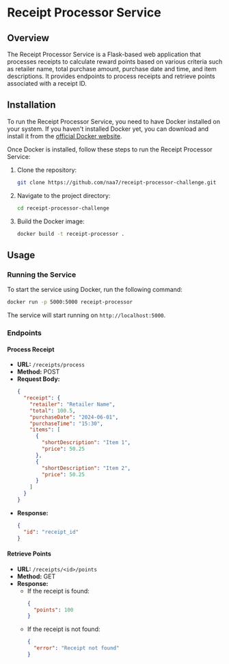# Receipt Processor Service

## Overview

The Receipt Processor Service is a Flask-based web application that processes receipts to calculate reward points based on various criteria such as retailer name, total purchase amount, purchase date and time, and item descriptions. It provides endpoints to process receipts and retrieve points associated with a receipt ID.

## Installation

To run the Receipt Processor Service, you need to have Docker installed on your system. If you haven't installed Docker yet, you can download and install it from the [official Docker website](https://www.docker.com/get-started).

Once Docker is installed, follow these steps to run the Receipt Processor Service:

1. Clone the repository:

   ```bash
   git clone https://github.com/naa7/receipt-processor-challenge.git
   ```

2. Navigate to the project directory:

   ```bash
   cd receipt-processor-challenge
   ```

3. Build the Docker image:

   ```bash
   docker build -t receipt-processor .
   ```

## Usage

### Running the Service

To start the service using Docker, run the following command:

```bash
docker run -p 5000:5000 receipt-processor
```

The service will start running on `http://localhost:5000`.

### Endpoints

#### Process Receipt

- **URL:** `/receipts/process`
- **Method:** POST
- **Request Body:**
  ```json
  {
    "receipt": {
      "retailer": "Retailer Name",
      "total": 100.5,
      "purchaseDate": "2024-06-01",
      "purchaseTime": "15:30",
      "items": [
        {
          "shortDescription": "Item 1",
          "price": 50.25
        },
        {
          "shortDescription": "Item 2",
          "price": 50.25
        }
      ]
    }
  }
  ```
- **Response:**
  ```json
  {
    "id": "receipt_id"
  }
  ```

#### Retrieve Points

- **URL:** `/receipts/<id>/points`
- **Method:** GET
- **Response:**
  - If the receipt is found:
    ```json
    {
      "points": 100
    }
    ```
  - If the receipt is not found:
    ```json
    {
      "error": "Receipt not found"
    }
    ```
